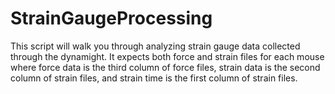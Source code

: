 # StrainGaugeProcessing

This script will walk you through analyzing strain gauge data collected through the dynamight. It expects both force and strain files for each mouse where force data is the third column of force files, strain data is the second column of strain files, and strain time is the first column of strain files.
